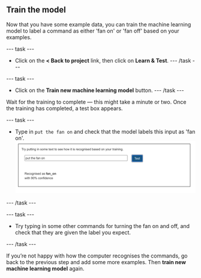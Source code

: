 ## Train the model



Now that you have some example data, you can train the machine learning model to label a command as either 'fan on' or 'fan off' based on your examples.

--- task ---
+ Click on the **< Back to project** link, then click on **Learn & Test**.
--- /task ---

--- task ---
+ Click on the **Train new machine learning model** button. 
--- /task ---

Wait for the training to complete — this might take a minute or two. Once the training has completed, a test box appears. 

--- task ---
+ Type in `put the fan on` and check that the model labels this input as 'fan on'.
![Type in put the fan on to see if it is recognised](images/test-model.png)

--- /task ---

--- task ---
+ Try typing in some other commands for turning the fan on and off, and check that they are given the label you expect. 

--- /task ---

If you’re not happy with how the computer recognises the commands, go back to the previous step and add some more examples. Then **train new machine learning model** again.


